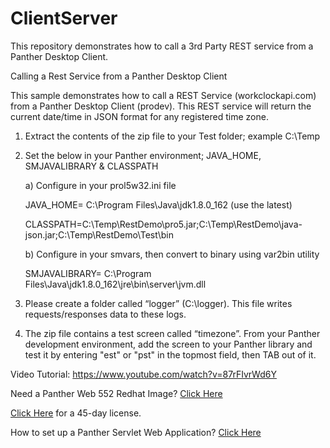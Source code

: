 # ClientServer
This repository demonstrates how to call a  3rd Party REST service from a Panther Desktop Client.

Calling a Rest Service from a Panther Desktop Client

This sample demonstrates how to call a REST Service (workclockapi.com) from a Panther Desktop Client (prodev). This REST service will return the current date/time in JSON format for any registered time zone.

1.	Extract the contents of the zip file to your Test folder; example C:\Temp

2.	Set the below in your Panther environment; JAVA_HOME, SMJAVALIBRARY & CLASSPATH

    a)	Configure in your prol5w32.ini file

      JAVA_HOME= C:\Program Files\Java\jdk1.8.0_162 (use the latest)

      CLASSPATH=C:\Temp\RestDemo\pro5.jar;C:\Temp\RestDemo\java- json.jar;C:\Temp\RestDemo\Test\bin
  
     b)	Configure in your smvars, then convert to binary using var2bin utility

      SMJAVALIBRARY= C:\Program Files\Java\jdk1.8.0_162\jre\bin\server\jvm.dll
  
3. Please create a folder called “logger” (C:\logger). This file writes requests/responses data to these logs.

4. The zip file contains a test screen called “timezone”. From your Panther development environment, add the screen to your Panther library and test it by entering "est" or "pst" in the topmost field, then TAB out of it.


Video Tutorial: https://www.youtube.com/watch?v=87rFIvrWd6Y

Need a Panther Web 552 Redhat Image? [Click Here](https://hub.docker.com/r/prolificspanther/pantherweb)

[Click Here](https://www.prolifics.com/panther-trial-license-request) for a 45-day license.

How to set up a Panther Servlet Web Application? [Click Here](https://github.com/ProlificsPanther/PantherWeb/releases)
